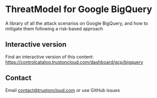 # ThreatModel for Google BigQuery
A library of all the attack scenarios on Google BigQuery, and how to mitigate them following a risk-based approach 

## Interactive version
Find an interactive version of this content: https://controlcatalog.trustoncloud.com/dashboard/gcp/bigquery

## Contact
Email [contact@trustoncloud.com](mailto:contact@trustoncloud.com) or use GitHub issues
